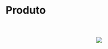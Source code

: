 # Produto

<!DOCTYPE html>
<html>
</html>
<!DOCTYPE html>
<html>
<head>
</head>
<head>
    <meta charset=”UTF-8”>
<title>Produtos - Barbearia Alura</title>
</head>
<title>Produtos - Barbearia Alura</title>
<link rel=”stylesheet” href=”Produtos.css”>
<body>
    <header>
    </header>
    </body>
    <header>
        <image src =”logo.png”></image>
        </header>
